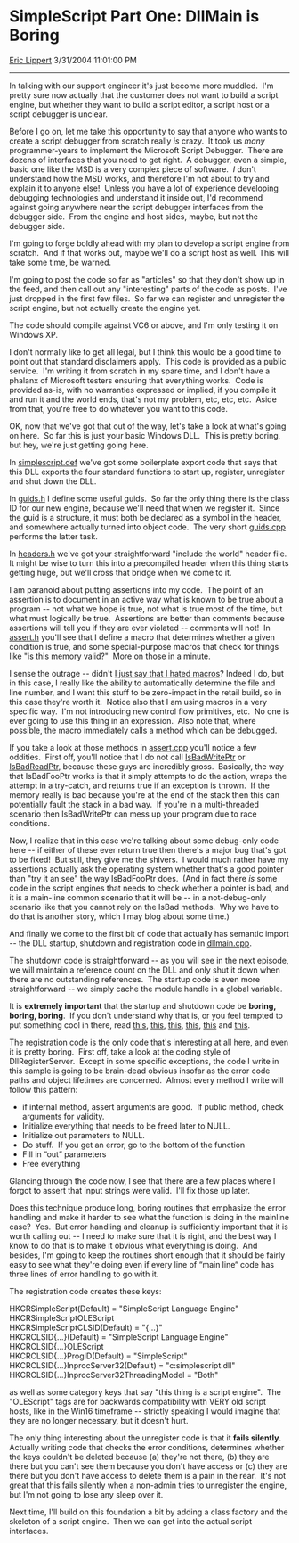 <div id="page">

# SimpleScript Part One: DllMain is Boring

[Eric Lippert](https://social.msdn.microsoft.com/profile/Eric%20Lippert) 3/31/2004 11:01:00 PM

-----

<div id="content">

<span>In talking with our support engineer it's just become more muddled.  I'm pretty sure now actually that the customer does not want to build a script engine, but whether they want to build a script editor, a script host or a script debugger is unclear.</span>

<span>Before I go on, let me take this opportunity to say that anyone who wants to create a script debugger from scratch really *<span>is</span>* crazy.  It took us *<span>many</span>* programmer-years to implement the Microsoft Script Debugger.  There are dozens of interfaces that you need to get right.  A debugger, even a simple, basic one like the MSD is a very complex piece of software.  *I* don't understand how the MSD works, and therefore I'm not about to try and explain it to anyone else\!  Unless you have a lot of experience developing debugging technologies and understand it inside out, I'd recommend against going anywhere near the script debugger interfaces from the debugger side.  From the engine and host sides, maybe, but not the debugger side.</span>

<span>I'm going to forge boldly ahead with my plan to develop a script engine from scratch.  And if that works out, maybe we'll do a script host as well. This will take some time, be warned.</span>

<span>I'm going to post the code so far as "articles" so that they don't show up in the feed, and then call out any "interesting" parts of the code as posts.  I've just dropped in the first few files.  So far we can register and unregister the script engine, but not actually create the engine yet.</span>

<span>The code should compile against VC6 or above, and I'm only testing it on Windows XP.  </span>

<span>I don't normally like to get all legal, but I think this would be a good time to point out that standard disclaimers apply.  This code is provided as a public service.  I'm writing it from scratch in my spare time, and I don't have a phalanx of Microsoft testers ensuring that everything works.  Code is provided as-is, with no warranties expressed or implied, if you compile it and run it and the world ends, that's not my problem, etc, etc, etc.  Aside from that, you're free to do whatever you want to this code.</span>

<span>OK, now that we've got that out of the way, let's take a look at what's going on here.  So far this is just your basic Windows DLL.  This is pretty boring, but hey, we're just getting going here.</span>

<span>In [simplescript.def](http://blogs.msdn.com/ericlippert/articles/105179.aspx) we've got some boilerplate export code that says that this DLL exports the four standard functions to start up, register, unregister and shut down the DLL.</span>

<span>In [guids.h](http://blogs.msdn.com/ericlippert/articles/105182.aspx) I define some useful guids.  So far the only thing there is the class ID for our new engine, because we'll need that when we register it.  Since the guid is a structure, it must both be declared as a symbol in the header, and somewhere actually turned into object code.  The very short [guids.cpp](http://blogs.msdn.com/ericlippert/articles/105184.aspx) performs the latter task.</span>

<span>In [headers.h](http://blogs.msdn.com/ericlippert/articles/105181.aspx) we've got your straightforward "include the world" header file.  It might be wise to turn this into a precompiled header when this thing starts getting huge, but we'll cross that bridge when we come to it.</span>

<span>I am paranoid about putting assertions into my code.  The point of an assertion is to document in an active way what is known to be true about a program -- not what we hope is true, not what is true most of the time, but what must logically be true.  Assertions are better than comments because assertions will tell you if they are ever violated -- comments will not\!  In [assert.h](http://blogs.msdn.com/ericlippert/articles/105183.aspx) you'll see that I define a macro that determines whether a given condition is true, and some special-purpose macros that check for things like "is this memory valid?"  More on those in a minute.</span>

<span>I sense the outrage -- didn't [I just say that I hated macros](http://blogs.msdn.com/ericlippert/archive/2004/03/10/87384.aspx)? Indeed I do, but in this case, I really like the ability to automatically determine the file and line number, and I want this stuff to be zero-impact in the retail build, so in this case they're worth it.  Notice also that I am using macros in a very specific way.  I'm not introducing new control flow primitives, etc.  No one is ever going to use this thing in an expression.  Also note that, where possible, the macro immediately calls a method which can be debugged.</span>

<span>If you take a look at those methods in [assert.cpp](http://blogs.msdn.com/ericlippert/articles/105186.aspx) you'll notice a few oddities.  First off, you'll notice that I do not call </span><span>[IsBadWritePtr](http://msdn.microsoft.com/library/default.asp?url=/library/en-us/memory/base/isbadwriteptr.asp)</span><span> or </span><span>[IsBadReadPtr](http://msdn.microsoft.com/library/default.asp?url=/library/en-us/memory/base/isbadreadptr.asp)</span><span>, because these guys are incredibly gross.  Basically, the way that </span><span>IsBadFooPtr</span><span> works is that it simply attempts to do the action, wraps the attempt in a try-catch, and returns true if an exception is thrown.  If the memory really is bad because you're at the end of the stack then this can potentially fault the stack in a bad way.  If you're in a multi-threaded scenario then </span><span>IsBadWritePtr</span><span> can mess up your program due to race conditions.  </span>

<span>Now, I realize that in this case we're talking about some debug-only code here -- if either of these ever return true then there's a major bug that's got to be fixed\!  But still, they give me the shivers.  I would much rather have my assertions actually ask the operating system whether that's a good pointer than "try it an see" the way </span><span>IsBadFooPtr</span><span> does.  (And in fact there *is* some code in the script engines that needs to check whether a pointer is bad, and it is a main-line common scenario that it will be -- in a not-debug-only scenario like that you cannot rely on the </span><span>IsBad</span><span> methods.  Why we have to do that is another story, which I may blog about some time.)</span>

<span>And finally we come to the first bit of code that actually has semantic import -- the DLL startup, shutdown and registration code in [dllmain.cpp](http://blogs.msdn.com/ericlippert/articles/105188.aspx).</span>

<span>The shutdown code is straightforward -- as you will see in the next episode, we will maintain a reference count on the DLL and only shut it down when there are no outstanding references.  The startup code is even more straightforward -- we simply cache the module handle in a global variable.</span>

<span>It is **<span>extremely important</span>** that the startup and shutdown code be **<span>boring, boring, boring</span>**.  If you don't understand why that is, or you feel tempted to put something cool in there, read [this](http://msdn.microsoft.com/library/default.asp?url=/library/en-us/dllproc/base/dllmain.asp), [this](http://blogs.gotdotnet.com/cbrumme/permalink.aspx/dac5ba4a-f0c8-42bb-a5cf-097efb25d1a9), [this](http://weblogs.asp.net/oleglv/archive/2003/12/12/43068.aspx), [this](http://weblogs.asp.net/oleglv/archive/2003/12/12/43069.aspx), [this](http://weblogs.asp.net/oldnewthing/archive/2004/01/27/63401.aspx) and [this](http://weblogs.asp.net/oldnewthing/archive/2004/01/28/63880.aspx). </span>

<span>The registration code is the only code that's interesting at all here, and even it is pretty boring.  First off, take a look at the coding style of </span><span>DllRegisterServer</span><span>.  Except in some specific exceptions, the code I write in this sample is going to be brain-dead obvious insofar as the error code paths and object lifetimes are concerned.  Almost every method I write will follow this pattern:</span>

  - <span></span><span>if internal method, assert arguments are good.  If public method, check arguments for validity.</span>
  - <span>Initialize everything that needs to be freed later to NULL.</span>
  - <span>Initialize out parameters to NULL.</span>
  - <span>Do stuff.  If you get an error, go to the bottom of the function</span>
  - <span>Fill in “out” parameters</span>
  - <span>Free everything </span>

<span>Glancing through the code now, I see that there are a few places where I forgot to assert that input strings were valid.  I'll fix those up later.</span>

<span>Does this technique produce long, boring routines that emphasize the error handling and make it harder to see what the function is doing in the mainline case?  Yes.  But error handling and cleanup is sufficiently important that it is worth calling out -- I need to make sure that it is right, and the best way I know to do that is to make it obvious what everything is doing.  And besides, I'm going to keep the routines short enough that it should be fairly easy to see what they're doing even if every line of “main line“ code has three lines of error handling to go with it.</span>

<span>The registration code creates these keys:</span>

<span>HKCRSimpleScript(Default) = "SimpleScript Language Engine"  
HKCRSimpleScriptOLEScript  
HKCRSimpleScriptCLSID(Default) = "{...}"  
HKCRCLSID{...}(Default) = "SimpleScript Language Engine"  
HKCRCLSID{...}OLEScript   
HKCRCLSID{...}ProgID(Default) = "SimpleScript"  
HKCRCLSID{...}InprocServer32(Default) = "c:simplescript.dll"  
HKCRCLSID{...}InprocServer32ThreadingModel = "Both"  
  
</span>

<span>as well as some category keys that say "this thing is a script engine".  The "OLEScript" tags are for backwards compatibility with VERY old script hosts, like in the Win16 timeframe -- strictly speaking I would imagine that they are no longer necessary, but it doesn't hurt.</span>

<span>The only thing interesting about the unregister code is that it **fails silently**.  Actually writing code that checks the error conditions, determines whether the keys couldn't be deleted because (a) they're not there, (b) they are there but you can't see them because you don't have access or (c) they are there but you don't have access to delete them is a pain in the rear.  It's not great that this fails silently when a non-admin tries to unregister the engine, but I'm not going to lose any sleep over it.</span>

<span>Next time, I'll build on this foundation a bit by adding a class factory and the skeleton of a script engine.  Then we can get into the actual script interfaces.</span>

</div>

</div>

